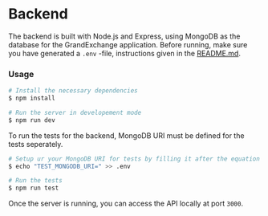 # Backend

The backend is built with Node.js and Express, using MongoDB as the database for the GrandExchange application. Before running, make sure you have generated a `.env` -file, instructions given in the [README.md](/README.md). 

### Usage
```bash
# Install the necessary dependencies
$ npm install

# Run the server in developement mode
$ npm run dev
```

To run the tests for the backend, MongoDB URI must be defined for the tests seperately.

```bash
# Setup ur your MongoDB URI for tests by filling it after the equation mark
$ echo "TEST_MONGODB_URI=" >> .env

# Run the tests
$ npm run test
```

Once the server is running, you can access the API locally at port `3000`.

